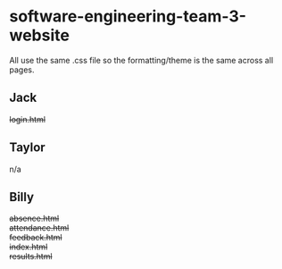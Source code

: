 # software-engineering-team-3-website

All use the same .css file so the formatting/theme is the same across all pages.

## Jack

~~login.html~~

## Taylor

n/a

## Billy

~~absence.html~~
<br>
~~attendance.html~~
<br>
~~feedback.html~~
<br>
~~index.html~~
<br>
~~results.html~~

